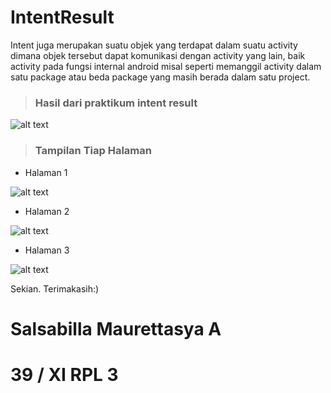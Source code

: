 # IntentResult

Intent juga merupakan suatu objek yang terdapat dalam suatu activity dimana objek tersebut dapat komunikasi dengan activity yang lain, baik activity pada fungsi internal android misal seperti memanggil activity dalam satu package atau beda package yang masih berada dalam satu project.

> ### Hasil dari praktikum intent result 

![alt text](IntentResult/intentresult.gif)

> ### Tampilan Tiap Halaman

 - Halaman 1
 
 ![alt text](IntentResult/intent1.jpg)
 
 - Halaman 2
 
 ![alt text](IntentResult/intent2.jpg)
 
 - Halaman 3
 
 ![alt text](IntentResult/intent3.jpg)
 
 Sekian. Terimakasih:)
 
# Salsabilla Maurettasya A

# 39 / XI RPL 3
 

